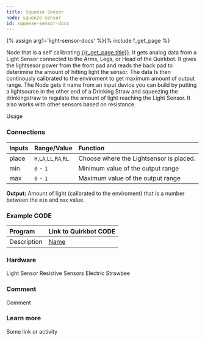 ```yaml
---
title: Squeeze Sensor
node: squeeze-sensor
id: squeeze-sensor-docs
---
```

{% assign arg1='light-sensor-docs' %}{% include f_get_page %}

Node that is a self calibrating [{{r_get_page.title}}]({{r_get_page.url}}). It gets analog data from a Light Sensor connected to the Arms, Legs, or Head of the Quirkbot. It gives the lightsesor power from the front pad and reads the back pad to deterimine the amount of hitting light the sensor. The data Is then continously calibrated to the enviroment to get maximum amount of output range. The Node gets it name from an input device you can build by putting a lightsource in the other end of a Drinking Straw and squeezing the drinkingstraw to regulate the amount of light reaching the Light Sensor. It also works with other sensors based on resistance.

Usage

### Connections

Inputs     | Range/Value             | Function
:----------|:------------------------|:--------
place      | `H`,`LA`,`LL`,`RA`,`RL` | Choose where the Lightsensor is placed.
min        | `0` - `1`               | Minimum value of the output range
max        | `0` - `1`               | Maximum value of the output range

**Output:** Amount of light (calibrated to the enviroment) that is a number between the `min` and `max` value.

### Example CODE

Program | Link to Quirkbot CODE
:-------|:---------------------
Description | [Name](http://code.quirkbot.com/program/ "Go to Quirkbot CODE")

### Hardware
Light Sensor
Resistive Sensors
Electric Strawbee

### Comment
Comment

### Learn more
Some link or activity
